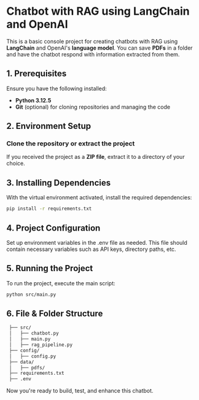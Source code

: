 # Chatbot with RAG using LangChain and OpenAI

This is a basic console project for creating chatbots with RAG using **LangChain** and OpenAI's **language model**. You can save **PDFs** in a folder and have the chatbot respond with information extracted from them.

## 1. Prerequisites

Ensure you have the following installed:

- **Python 3.12.5**
- **Git** (optional) for cloning repositories and managing the code

## 2. Environment Setup

### Clone the repository or extract the project
If you received the project as a **ZIP file**, extract it to a directory of your choice.

## 3. Installing Dependencies

With the virtual environment activated, install the required dependencies:

```bash
pip install -r requirements.txt
```

## 4. Project Configuration
Set up environment variables in the .env file as needed. This file should contain necessary variables such as API keys, directory paths, etc.

## 5. Running the Project
To run the project, execute the main script:

```bash
python src/main.py
```

## 6. File & Folder Structure

```bash
 ├── src/
 │   ├── chatbot.py    
 │   ├── main.py           
 │   ├── rag_pipeline.py   
 ├── config/
 │   ├── config.py          
 ├── data/
 │   ├── pdfs/              
 ├── requirements.txt        
 ├── .env                    
```
Now you're ready to build, test, and enhance this chatbot.
